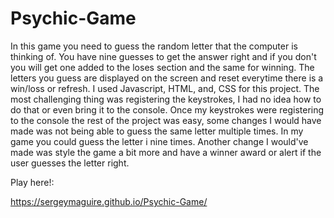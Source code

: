 # Psychic-Game
In this game you need to guess the random letter that the computer is thinking of.  You have nine guesses to get the answer right and if you don't you will get one added to the loses section and the same for winning.  The letters you guess are displayed on the screen and reset everytime there is a win/loss or refresh.  I used Javascript, HTML, and, CSS for this project.  The most challenging thing was registering the keystrokes, I had no idea how to do that or even bring it to the console.  Once my keystrokes were registering to the console the rest of the project was easy, some changes I would have made was not being able to guess the same letter multiple times.  In my game you could guess the letter i nine times.  Another change I would've made was style the game a bit more and have a winner award or alert if the user guesses the letter right.




Play here!:


https://sergeymaguire.github.io/Psychic-Game/
